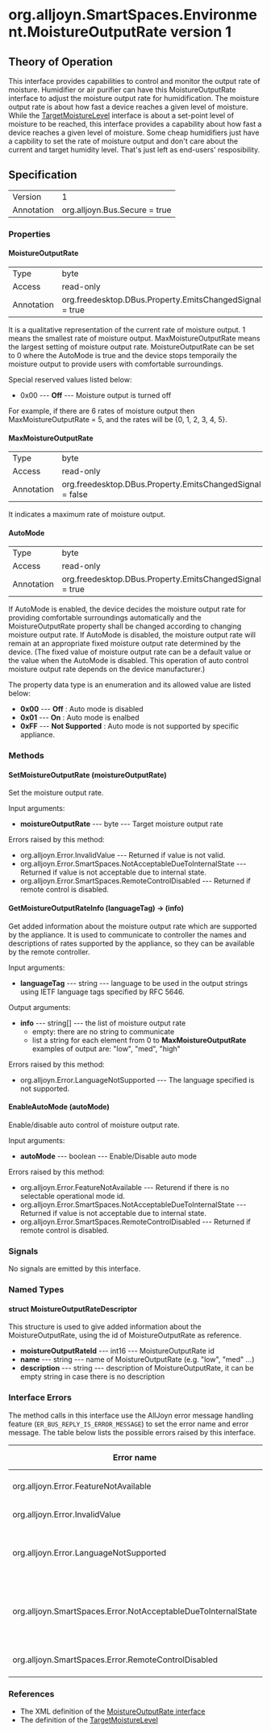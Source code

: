 # org.alljoyn.SmartSpaces.Environment.MoistureOutputRate version 1

## Theory of Operation

This interface provides capabilities to control and monitor the output rate of
moisture. Humidifier or air purifier can have this MoistureOutputRate interface
to adjust the moisture output rate for humidification. The moisture output rate
is about how fast a device reaches a given level of moisture. While the
[TargetMoistureLevel](TargetMoistureLevel-v1) interface is about a set-point
level of moisture to be reached, this interface provides a capability about how
fast a device reaches a given level of moisture. Some cheap humidifiers just
have a capbility to set the rate of moisture output and don't care about the
current and target humidity level. That's just left as end-users' resposibility.

## Specification

|            |                                                                |
|------------|----------------------------------------------------------------|
| Version    | 1                                                              |
| Annotation | org.alljoyn.Bus.Secure = true                                  |

### Properties

#### MoistureOutputRate

|            |                                                                |
|------------|----------------------------------------------------------------|
| Type       | byte                                                           |
| Access     | read-only                                                      |
| Annotation | org.freedesktop.DBus.Property.EmitsChangedSignal = true        |

It is a qualitative representation of the current rate of moisture output.
1 means the smallest rate of moisture output. MaxMoistureOutputRate means
the largest setting of moisture output rate.
MoistureOutputRate can be set to 0 where the AutoMode is true and the device
stops temporaily the moisture output to provide users with comfortable
 surroundings.

Special reserved values listed below:
  * 0x00 --- **Off** --- Moisture output is turned off

For example, if there are 6 rates of moisture output then
MaxMoistureOutputRate = 5, and the rates will be {0, 1, 2, 3, 4, 5}.

#### MaxMoistureOutputRate

|            |                                                                |
|------------|----------------------------------------------------------------|
| Type       | byte                                                           |
| Access     | read-only                                                      |
| Annotation | org.freedesktop.DBus.Property.EmitsChangedSignal = false       |

It indicates a maximum rate of moisture output.

#### AutoMode

|            |                                                                |
|------------|----------------------------------------------------------------|
| Type       | byte                                                           |
| Access     | read-only                                                      |
| Annotation | org.freedesktop.DBus.Property.EmitsChangedSignal = true        |

If AutoMode is enabled, the device decides the moisture output rate for
providing comfortable surroundings automatically and the MoistureOutputRate
property shall be changed according to changing moisture output rate.
If AutoMode is disabled, the moisture output rate will remain at an appropriate
fixed moisture output rate determined by the device. (The fixed value of
moisture output rate can be a default value or the value when the AutoMode
is disabled. This operation of auto control moisture output rate depends on
the device manufacturer.)

The property data type is an enumeration and its allowed value are listed below:

  * **0x00** --- **Off** : Auto mode is disabled
  * **0x01** --- **On** : Auto mode is enalbed
  * **0xFF** --- **Not Supported** : Auto mode is not supported by specific
  appliance.

### Methods

#### SetMoistureOutputRate (moistureOutputRate)

Set the moisture output rate.

Input arguments:

  * **moistureOutputRate** --- byte --- Target moisture output rate

Errors raised by this method:

  * org.alljoyn.Error.InvalidValue --- Returned if value is not valid.
  * org.alljoyn.Error.SmartSpaces.NotAcceptableDueToInternalState --- Returned
  if value is not acceptable due to internal state.
  * org.alljoyn.Error.SmartSpaces.RemoteControlDisabled --- Returned if remote
  control is disabled.

#### GetMoistureOutputRateInfo (languageTag) -> (info)

Get added information about the moisture output rate which are supported by
the appliance. It is used to communicate to controller the names and
descriptions of rates supported by the appliance, so they can be available by
the remote controller.

Input arguments:

  * **languageTag** --- string --- language to be used in the output strings
  using IETF language tags specified by RFC 5646.

Output arguments:

  * **info** --- string[] --- the list of moisture output rate
     * empty: there are no string to communicate
     * list a string for each element from 0 to **MaxMoistureOutputRate**
     examples of output are: "low", "med", "high"

Errors raised by this method:

  * org.alljoyn.Error.LanguageNotSupported --- The language specified is not
    supported.

#### EnableAutoMode (autoMode)

Enable/disable auto control of moisture output rate.

Input arguments:

  * **autoMode** --- boolean --- Enable/Disable auto mode

Errors raised by this method:

  * org.alljoyn.Error.FeatureNotAvailable --- Returend if there is no selectable
  operational mode id.
  * org.alljoyn.Error.SmartSpaces.NotAcceptableDueToInternalState --- Returned
  if value is not acceptable due to internal state.
  * org.alljoyn.Error.SmartSpaces.RemoteControlDisabled --- Returned if remote
  control is disabled.

### Signals

No signals are emitted by this interface.

### Named Types

#### struct MoistureOutputRateDescriptor

This structure is used to give added information about the MoistureOutputRate,
using the id of MoistureOutputRate as reference.

  * **moistureOutputRateId** --- int16 --- MoistureOutputRate id
  * **name** --- string --- name of MoistureOutputRate (e.g. "low", "med" ...)
  * **description** --- string --- description of MoistureOutputRate, it can be
    empty string in case there is no description

### Interface Errors

The method calls in this interface use the AllJoyn error message handling
feature (`ER_BUS_REPLY_IS_ERROR_MESSAGE`) to set the error name and error
message. The table below lists the possible errors raised by this interface.

| Error name                                                    | Error message                                      |
|---------------------------------------------------------------|----------------------------------------------------|
| org.alljoyn.Error.FeatureNotAvailable                         | Feature not supported                              |
| org.alljoyn.Error.InvalidValue                                | Invalid value                                      |
| org.alljoyn.Error.LanguageNotSupported                        | The language specified is not supported            |
| org.alljoyn.SmartSpaces.Error.NotAcceptableDueToInternalState | The value is not acceptable due to internal state  |
| org.alljoyn.SmartSpaces.Error.RemoteControlDisabled           | Remote control disabled                            |

### References

  * The XML definition of the [MoistureOutputRate interface](MoistureOutputRate-v1.xml)
  * The definition of the [TargetMoistureLevel](TargetMoistureLevel-v1)
